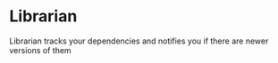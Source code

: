 Librarian
=========

Librarian tracks your dependencies and notifies you if there are newer versions of them
